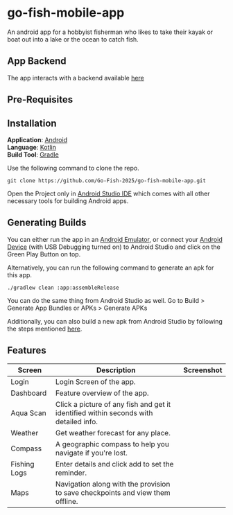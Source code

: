 # go-fish-mobile-app
An android app for a hobbyist fisherman who likes to take their kayak or boat out into a lake or the ocean to catch fish.

## App Backend
The app interacts with a backend available [here](https://github.com/Go-Fish-2025/go-fish-backend)

## Pre-Requisites



## Installation

**Application**: [Android](https://www.android.com/)<br>
**Language**: [Kotlin](https://kotlinlang.org/)<br>
**Build Tool**: [Gradle](https://gradle.org/)

Use the following command to clone the repo.
```agsl
git clone https://github.com/Go-Fish-2025/go-fish-mobile-app.git
```

Open the Project only in [Android Studio IDE](https://developer.android.com/studio) which comes with all other necessary tools for building Android apps.

## Generating Builds

You can either run the app in an [Android Emulator](https://developer.android.com/studio/run/emulator), or connect your [Android Device](https://developer.android.com/studio/debug/dev-options) (with USB Debugging turned on) to Android Studio and click on the Green Play Button on top.

Alternatively, you can run the following command to generate an apk for this app. 

```agsl
./gradlew clean :app:assembleRelease
```

You can do the same thing from Android Studio as well. Go to Build > Generate App Bundles or APKs > Generate APKs

Additionally, you can also build a new apk from Android Studio by following the steps mentioned [here](https://developer.android.com/studio/run).

## Features

| Screen                | Description                                                                                                                                                                                     | Screenshot |
|-----------------------|-------------------------------------------------------------------------------------------------------------------------------------------------------------------------------------------------|------------|
| Login                 | Login Screen of the app.                                                                                                                                                                        | 
| Dashboard             | Feature overview of the app.                                                                                                                                                                    |            |
| Aqua Scan             | Click a picture of any fish and get it identified within seconds with detailed info.                                                                                                            |            |
| Weather               | Get weather forecast for any place.                                                                                                                                                             |            |
| Compass               | A geographic compass to help you navigate if you're lost.                                                                                                                                       |            |
| Fishing Logs          | Enter details and click add to set the reminder.                                                                                                                                                |            |
| Maps                  | Navigation along with the provision to save checkpoints and view them offline.                                                                                                                  |            |




